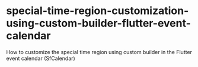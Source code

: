 # special-time-region-customization-using-custom-builder-flutter-event-calendar
How to customize the special time region using custom builder in the Flutter event calendar (SfCalendar)
